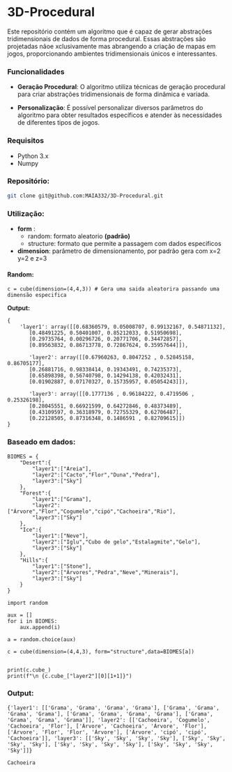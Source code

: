 # 3D-Procedural

Este repositório contém um algoritmo que é capaz de gerar abstrações tridimensionais de dados de forma procedural. Essas abstrações são projetadas nãoe xclusivamente mas abrangendo a criação de mapas em jogos, proporcionando ambientes tridimensionais únicos e interessantes.

### Funcionalidades

- **Geração Procedural**: O algoritmo utiliza técnicas de geração procedural para criar abstrações tridimensionais de forma dinâmica e variada.

- **Personalização**: É possível personalizar diversos parâmetros do algoritmo para obter resultados específicos e atender às necessidades de diferentes tipos de jogos.

### Requisitos

- Python 3.x
- Numpy

### Repositório:

```bash
git clone git@github.com:MAIA332/3D-Procedural.git
```
### Utilização:
- **form** : 
    - random: formato aleatorio **(padrão)**
    - structure: formato que permite a passagem com dados especificos
- **dimension**: parâmetro de dimensionamento, por padrão gera com x=2 y=2 e z=3

#### Random:

```
c = cube(dimension=(4,4,3)) # Gera uma saida aleatorira passando uma dimensão especifica
```

**Output:**
```
{
    'layer1': array([[0.68360579, 0.05008707, 0.99132167, 0.54871132],
       [0.48491225, 0.50401007, 0.85212033, 0.51950698],
       [0.29735764, 0.00296726, 0.20771706, 0.34472857],
       [0.89563832, 0.86713778, 0.72867624, 0.35957644]]), 
       
       'layer2': array([[0.67960263, 0.8047252 , 0.52845158, 0.86705177],
       [0.26881716, 0.98338414, 0.19343491, 0.74235373],
       [0.65898398, 0.56740798, 0.14294138, 0.42032431],
       [0.01902887, 0.07170327, 0.15735957, 0.05054243]]), 
       
       'layer3': array([[0.1777136 , 0.96184222, 0.4719506 , 0.25326198],
       [0.28045551, 0.66921599, 0.64272846, 0.48373489],
       [0.43109597, 0.36318979, 0.72755329, 0.62706487],
       [0.22128505, 0.87316348, 0.1486591 , 0.82709615]])
}
```

### Baseado em dados:
```
BIOMES = {
    "Desert":{
        "layer1":["Areia"],
        "layer2":["Cacto","Flor","Duna","Pedra"],
        "layer3":["Sky"]
    },
    "Forest":{
        "layer1":["Grama"],
        "layer2":["Árvore","Flor","Cogumelo","cipó","Cachoeira","Rio"],
        "layer3":["Sky"]
    },
    "Ice":{
        "layer1":["Neve"],
        "layer2":["Iglu","Cubo de gelo","Estalagmite","Gelo"],
        "layer3":["Sky"]
    },
    "Hills":{
        "layer1":["Stone"],
        "layer2":["Árvores","Pedra","Neve","Minerais"],
        "layer3":["Sky"]
    }
}

import random

aux = []
for i in BIOMES:
    aux.append(i)

a = random.choice(aux)

c = cube(dimension=(4,4,3), form="structure",data=BIOMES[a])


print(c.cube_)
print(f"\n {c.cube_["layer2"][0][1+1]}")
```
### Output:

```
{'layer1': [['Grama', 'Grama', 'Grama', 'Grama'], ['Grama', 'Grama', 'Grama', 'Grama'], ['Grama', 'Grama', 'Grama', 'Grama'], ['Grama', 'Grama', 'Grama', 'Grama']], 'layer2': [['Cachoeira', 'Cogumelo', 'Cachoeira', 'Flor'], ['Árvore', 'Cachoeira', 'Árvore', 'Flor'], ['Árvore', 'Flor', 'Flor', 'Árvore'], ['Árvore', 'cipó', 'cipó', 'Cachoeira']], 'layer3': [['Sky', 'Sky', 'Sky', 'Sky'], ['Sky', 'Sky', 'Sky', 'Sky'], ['Sky', 'Sky', 'Sky', 'Sky'], ['Sky', 'Sky', 'Sky', 'Sky']]}

Cachoeira
```
